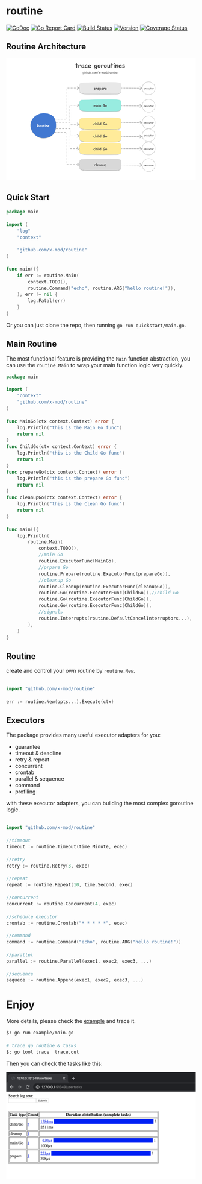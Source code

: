routine
===
[![GoDoc](https://godoc.org/github.com/x-mod/routine?status.svg)](https://godoc.org/github.com/x-mod/routine) [![Go Report Card](https://goreportcard.com/badge/github.com/x-mod/routine)](https://goreportcard.com/report/github.com/x-mod/routine) [![Build Status](https://travis-ci.org/x-mod/routine.svg?branch=master)](https://travis-ci.org/x-mod/routine) [![Version](https://img.shields.io/github/tag/x-mod/routine.svg)](https://github.com/x-mod/routine/releases) [![Coverage Status](https://coveralls.io/repos/github/x-mod/routine/badge.svg?branch=master)](https://coveralls.io/github/x-mod/routine?branch=master)


## Routine Architecture

![](docs/routine.png)

## Quick Start

````go
package main

import (
	"log"
	"context"

	"github.com/x-mod/routine"
)

func main(){
	if err := routine.Main(
		context.TODO(),
		routine.Command("echo", routine.ARG("hello routine!")),
	); err != nil {
		log.Fatal(err)
	}
}
````

Or you can just clone the repo, then running `go run quickstart/main.go`.

## Main Routine

The most functional feature is providing the `Main` function abstraction, you can use the `routine.Main` to wrap your main function logic very quickly.

````go
package main

import (
	"context"
	"github.com/x-mod/routine"
)

func MainGo(ctx context.Context) error {
	log.Println("this is the Main Go func")
	return nil
}
func ChildGo(ctx context.Context) error {
	log.Println("this is the Child Go func")
	return nil
}
func prepareGo(ctx context.Context) error {
	log.Println("this is the prepare Go func")
	return nil
}
func cleanupGo(ctx context.Context) error {
	log.Println("this is the Clean Go func")
	return nil
}

func main(){
	log.Println(
		routine.Main(
			context.TODO(),
			//main Go
			routine.ExecutorFunc(MainGo),
			//prpare Go
			routine.Prepare(routine.ExecutorFunc(prepareGo)),
			//cleanup Go
			routine.Cleanup(routine.ExecutorFunc(cleanupGo)),
			routine.Go(routine.ExecutorFunc(ChildGo)),//child Go
			routine.Go(routine.ExecutorFunc(ChildGo)),
			routine.Go(routine.ExecutorFunc(ChildGo)),
			//signals
			routine.Interrupts(routine.DefaultCancelInterruptors...),
		),
	)
}

````

## Routine

create and control your own routine by `routine.New`.

````go

import "github.com/x-mod/routine"

err := routine.New(opts...).Execute(ctx)

````

## Executors

The package provides many useful executor adapters for you:

- guarantee
- timeout & deadline
- retry & repeat
- concurrent
- crontab
- parallel & sequence
- command
- profiling

with these executor adapters, you can building the most complex goroutine logic.

````go

import "github.com/x-mod/routine"

//timeout
timeout := routine.Timeout(time.Minute, exec)

//retry
retry := routine.Retry(3, exec)

//repeat
repeat := routine.Repeat(10, time.Second, exec)

//concurrent
concurrent := routine.Concurrent(4, exec)

//schedule executor
crontab := routine.Crontab("* * * * *", exec)

//command
command := routine.Command("echo", routine.ARG("hello routine!"))

//parallel
parallel := routine.Parallel(exec1, exec2, exec3, ...)

//sequence
sequece := routine.Append(exec1, exec2, exec3, ...)
````

# Enjoy

More details, please check the [example](example/main.go) and trace it.

````bash
$: go run example/main.go

# trace go routine & tasks
$: go tool trace  trace.out
````

Then you can check the tasks like this:

![](docs/usetasks.png)
